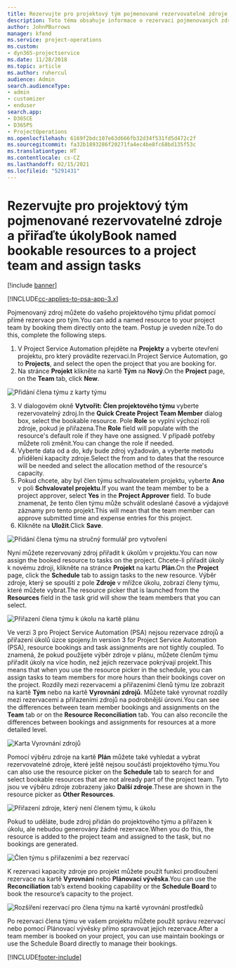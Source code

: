 ```yaml
---
title: Rezervujte pro projektový tým pojmenované rezervovatelné zdroje a přiřaďte úkoly
description: Toto téma obsahuje informace o rezervaci pojmenovaných zdrojů pro projektové týmy a jejich přiřazování k úkolům.
author: JohnPBurrows
manager: kfend
ms.service: project-operations
ms.custom:
- dyn365-projectservice
ms.date: 11/28/2018
ms.topic: article
ms.author: ruhercul
audience: Admin
search.audienceType:
- admin
- customizer
- enduser
search.app:
- D365CE
- D365PS
- ProjectOperations
ms.openlocfilehash: 6169f2bdc107e63d666fb32d34f531fd5d472c2f
ms.sourcegitcommit: fa32b1893286f20271fa4ec4be8fc68bd135f53c
ms.translationtype: HT
ms.contentlocale: cs-CZ
ms.lasthandoff: 02/15/2021
ms.locfileid: "5291431"
---
```

# <a name="book-named-bookable-resources-to-a-project-team-and-assign-tasks"></a><span data-ttu-id="8cd46-103">Rezervujte pro projektový tým pojmenované rezervovatelné zdroje a přiřaďte úkoly</span><span class="sxs-lookup"><span data-stu-id="8cd46-103">Book named bookable resources to a project team and assign tasks</span></span> 

[!include [banner](../includes/psa-now-project-operations.md)]

[!INCLUDE[cc-applies-to-psa-app-3.x](../includes/cc-applies-to-psa-app-3x.md)]

<span data-ttu-id="8cd46-104">Pojmenovaný zdroj můžete do vašeho projektového týmu přidat pomocí přímé rezervace pro tým.</span><span class="sxs-lookup"><span data-stu-id="8cd46-104">You can  add a named resource to your project team by booking them directly onto the team.</span></span> <span data-ttu-id="8cd46-105">Postup je uveden níže.</span><span class="sxs-lookup"><span data-stu-id="8cd46-105">To do this, complete the following steps.</span></span>

1. <span data-ttu-id="8cd46-106">V Project Service Automation přejděte na **Projekty** a vyberte otevření projektu, pro který provádíte rezervaci.</span><span class="sxs-lookup"><span data-stu-id="8cd46-106">In  Project Service Automation, go to **Projects**, and select the open the project that you are booking for.</span></span>
2. <span data-ttu-id="8cd46-107">Na stránce **Projekt** klikněte na kartě **Tým** na **Nový**.</span><span class="sxs-lookup"><span data-stu-id="8cd46-107">On the **Project** page, on the **Team** tab, click **New**.</span></span> 

![Přidání člena týmu z karty týmu](media/RM-how-to-1.png)

3. <span data-ttu-id="8cd46-109">V dialogovém okně **Vytvořit: Člen projektového týmu** vyberte rezervovatelný zdroj.</span><span class="sxs-lookup"><span data-stu-id="8cd46-109">In the **Quick Create Project Team Member** dialog box, select the bookable resource.</span></span> <span data-ttu-id="8cd46-110">Pole **Role** se vyplní výchozí rolí zdroje, pokud je přiřazena.</span><span class="sxs-lookup"><span data-stu-id="8cd46-110">The **Role** field will populate with the resource's default role if they have one assigned.</span></span> <span data-ttu-id="8cd46-111">V případě potřeby můžete roli změnit.</span><span class="sxs-lookup"><span data-stu-id="8cd46-111">You can change the role if needed.</span></span> 
4. <span data-ttu-id="8cd46-112">Vyberte data od a do, kdy bude zdroj vyžadován, a vyberte metodu přidělení kapacity zdroje.</span><span class="sxs-lookup"><span data-stu-id="8cd46-112">Select the from and to dates that the resource will be needed and select the allocation method of the resource's capacity.</span></span> 
5. <span data-ttu-id="8cd46-113">Pokud chcete, aby byl člen týmu schvalovatelem projektu, vyberte **Ano** v poli **Schvalovatel projektu**.</span><span class="sxs-lookup"><span data-stu-id="8cd46-113">If you want the team member to be a project approver, select **Yes** in the **Project Approver** field.</span></span> <span data-ttu-id="8cd46-114">To bude znamenat, že tento člen týmu může schválit odeslané časové a výdajové záznamy pro tento projekt.</span><span class="sxs-lookup"><span data-stu-id="8cd46-114">This will mean that the team member can approve submitted time and expense entries for this project.</span></span> 
6. <span data-ttu-id="8cd46-115">Klikněte na **Uložit**.</span><span class="sxs-lookup"><span data-stu-id="8cd46-115">Click **Save**.</span></span>

![Přidání člena týmu na stručný formulář pro vytvoření](media/RM-how-to-2.png)


<span data-ttu-id="8cd46-117">Nyní můžete rezervovaný zdroj přiřadit k úkolům v projektu.</span><span class="sxs-lookup"><span data-stu-id="8cd46-117">You can now assign the booked resource to tasks on the project.</span></span> <span data-ttu-id="8cd46-118">Chcete-li přiřadit úkoly k novému zdroji, klikněte na stránce **Projekt** na kartu **Plán**.</span><span class="sxs-lookup"><span data-stu-id="8cd46-118">On the **Project** page, click the **Schedule** tab to assign tasks to the new resource.</span></span> <span data-ttu-id="8cd46-119">Výběr zdroje, který se spouští z pole **Zdroje** v mřížce úkolu, zobrazí členy týmu, které můžete vybrat.</span><span class="sxs-lookup"><span data-stu-id="8cd46-119">The resource picker that is launched from the **Resources** field in the task grid will show the team members that you can select.</span></span>

![Přiřazení člena týmu k úkolu na kartě plánu](media/RM-how-to-3.png)

<span data-ttu-id="8cd46-121">Ve verzi 3 pro Project Service Automation (PSA) nejsou rezervace zdrojů a přiřazení úkolů úzce spojeny.</span><span class="sxs-lookup"><span data-stu-id="8cd46-121">In version 3 for Project Service Automation (PSA), resource bookings and task assignments are not tightly coupled.</span></span> <span data-ttu-id="8cd46-122">To znamená, že pokud použijete výběr zdroje v plánu, můžete členům týmu přiřadit úkoly na více hodin, než jejich rezervace pokrývají projekt.</span><span class="sxs-lookup"><span data-stu-id="8cd46-122">This means that when you use the resource picker in the schedule, you can assign tasks to team members for more hours than their bookings cover on the project.</span></span>
<span data-ttu-id="8cd46-123">Rozdíly mezi rezervacemi a přiřazeními členů týmu lze zobrazit na kartě **Tým** nebo na kartě **Vyrovnání zdrojů**. Můžete také vyrovnat rozdíly mezi rezervacemi a přiřazeními zdrojů na podrobnější úrovni.</span><span class="sxs-lookup"><span data-stu-id="8cd46-123">You can see the differences between team member bookings and assignments on the **Team** tab or on the **Resource Reconciliation** tab. You can also reconcile the differences between bookings and assignments for resources at a more detailed level.</span></span>

![Karta Vyrovnání zdrojů](media/RM-how-to-4.png)

<span data-ttu-id="8cd46-125">Pomocí výběru zdroje na kartě **Plán** můžete také vyhledat a vybrat rezervovatelné zdroje, které ještě nejsou součástí projektového týmu.</span><span class="sxs-lookup"><span data-stu-id="8cd46-125">You can also use the resource picker on the **Schedule** tab to search for and select bookable resources that are not already part of the project team.</span></span> <span data-ttu-id="8cd46-126">Tyto jsou ve výběru zdroje zobrazeny jako **Další zdroje**.</span><span class="sxs-lookup"><span data-stu-id="8cd46-126">These are shown in the resource picker as **Other Resources**.</span></span>

![Přiřazení zdroje, který není členem týmu, k úkolu](media/RM-how-to-5.png)

<span data-ttu-id="8cd46-128">Pokud to uděláte, bude zdroj přidán do projektového týmu a přiřazen k úkolu, ale nebudou generovány žádné rezervace.</span><span class="sxs-lookup"><span data-stu-id="8cd46-128">When you do this, the resource is added to the project team and assigned to the task, but no bookings are generated.</span></span>

![Člen týmu s přiřazeními a bez rezervací](media/RM-how-to-6.png)

<span data-ttu-id="8cd46-130">K rezervaci kapacity zdroje pro projekt můžete použít funkci prodloužení rezervace na kartě **Vyrovnání** nebo **Plánovací vývěska**.</span><span class="sxs-lookup"><span data-stu-id="8cd46-130">You can use the **Reconciliation** tab’s extend booking capability or the **Schedule Board** to book the resource’s capacity to the project.</span></span>

![Rozšíření rezervací pro člena týmu na kartě vyrovnání prostředků](media/RM-how-to-7.png)

<span data-ttu-id="8cd46-132">Po rezervaci člena týmu ve vašem projektu můžete použít správu rezervací nebo pomocí Plánovací vývěsky přímo spravovat jejich rezervace.</span><span class="sxs-lookup"><span data-stu-id="8cd46-132">After a team member is booked on your project, you can use maintain bookings or use the Schedule Board directly to manage their bookings.</span></span>


[!INCLUDE[footer-include](../includes/footer-banner.md)]